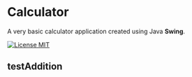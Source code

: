 # Calculator
A very basic calculator application created using Java **Swing**. 

[![License MIT](https://img.shields.io/badge/license-MIT-blue.svg)](LICENSE)

## testAddition


